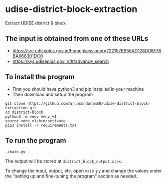 # udise-district-block-extraction
Extract UDISE district &amp; block

## The input is obtained from one of these URLs
- <https://src.udiseplus.gov.in/home;jsessionid=722157EB55AD128D08F78BA866301DC0>
- <https://kys.udiseplus.gov.in/#/advance_search>

## To install the program 
- First you should have python3 and pip installed in your machine
- Then download and setup the program
```
git clone https://github.com/arunsundaram50/udise-district-block-extraction.git
cd district-block
python3 -m venv venv_v1
source venv_v1/bin/activate
pip3 install -r requirements.txt
```

## To run the program
```
./main.py
```

The output will be stored at `district_block_output.xlsx`.

To change the input, output, etc. open `main.py` and change the values under the "setting up and fine-tuning the program" section as needed.
